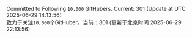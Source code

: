Committed to Following `10,000` GitHubers. Current: <!-- FOLLOWING_COUNT -->301<!-- FOLLOWING_COUNT --> (Update at UTC <!-- LAST_UPDATED -->2025-06-29 14:13:56<!-- LAST_UPDATED -->)<br>
致力于关注`10,000`个GitHuber。当前：<!-- FOLLOWING_COUNT -->301<!-- FOLLOWING_COUNT --> (更新于北京时间 <!-- LAST_UPDATED_CST -->2025-06-29 22:13:56<!-- LAST_UPDATED_CST -->)
